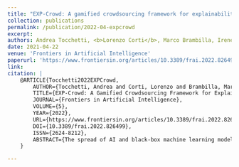 ```yaml
---
title: "EXP-Crowd: A gamified crowdsourcing framework for explainability"
collection: publications
permalink: /publication/2022-04-expcrowd
excerpt: 
authors: Andrea Tocchetti, <b>Lorenzo Corti</b>, Marco Brambilla, Irene Celino
date: 2021-04-22
venue: 'Frontiers in Artificial Intelligence'
paperurl: 'https://www.frontiersin.org/articles/10.3389/frai.2022.826499/full'
link: 
citation: |
    @ARTICLE{Tocchetti2022EXPCrowd,
        AUTHOR={Tocchetti, Andrea and Corti, Lorenzo and Brambilla, Marco and Celino, Irene},
        TITLE={EXP-Crowd: A Gamified Crowdsourcing Framework for Explainability},
        JOURNAL={Frontiers in Artificial Intelligence},
        VOLUME={5},
        YEAR={2022},
        URL={https://www.frontiersin.org/articles/10.3389/frai.2022.826499},
        DOI={10.3389/frai.2022.826499},
        ISSN={2624-8212},
        ABSTRACT={The spread of AI and black-box machine learning models made it necessary to explain their behavior. Consequently, the research field of Explainable AI was born. The main objective of an Explainable AI system is to be understood by a human as the final beneficiary of the model. In our research, we frame the explainability problem from the crowds point of view and engage both users and AI researchers through a gamified crowdsourcing framework. We research whether it's possible to improve the crowds understanding of black-box models and the quality of the crowdsourced content by engaging users in a set of gamified activities through a gamified crowdsourcing framework named EXP-Crowd. While users engage in such activities, AI researchers organize and share AI- and explainability-related knowledge to educate users. We present the preliminary design of a game with a purpose (G.W.A.P.) to collect features describing real-world entities which can be used for explainability purposes. Future works will concretise and improve the current design of the framework to cover specific explainability-related needs.}
    }

---
```

